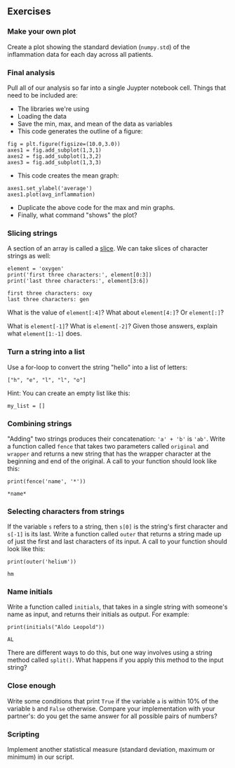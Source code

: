 ## Exercises

### Make your own plot

Create a plot showing the standard deviation (`numpy.std`) of 
the inflammation data for each day across all patients.

### Final analysis

Pull all of our analysis so far into a single Juypter notebook cell.  Things 
that need to be included are: 
* The libraries we're using
* Loading the data
* Save the min, max, and mean of the data as variables
* This code generates the outline of a figure: 
~~~
fig = plt.figure(figsize=(10.0,3.0))
axes1 = fig.add_subplot(1,3,1)
axes2 = fig.add_subplot(1,3,2)
axes3 = fig.add_subplot(1,3,3)
~~~
* This code creates the mean graph: 
~~~
axes1.set_ylabel('average')
axes1.plot(avg_inflammation)
~~~
* Duplicate the above code for the max and min graphs.  
* Finally, what command "shows" the plot?  


### Slicing strings

A section of an array is called a [slice](reference.html#slice).
We can take slices of character strings as well:

~~~ {.python}
element = 'oxygen'
print('first three characters:', element[0:3])
print('last three characters:', element[3:6])
~~~

~~~ {.output}
first three characters: oxy
last three characters: gen
~~~

What is the value of `element[:4]`?
What about `element[4:]`?
Or `element[:]`?

What is `element[-1]`?
What is `element[-2]`?
Given those answers,
explain what `element[1:-1]` does.

### Turn a string into a list

Use a for-loop to convert the string "hello" into a list of letters:

~~~ {.python}
["h", "e", "l", "l", "o"]
~~~
Hint: You can create an empty list like this:

~~~ {.python}
my_list = []
~~~

### Combining strings

"Adding" two strings produces their concatenation:
`'a' + 'b'` is `'ab'`.
Write a function called `fence` that takes two parameters called `original` and `wrapper`
and returns a new string that has the wrapper character at the beginning and end of the original.
A call to your function should look like this:

~~~ {.python}
print(fence('name', '*'))
~~~
~~~ {.output}
*name*
~~~

### Selecting characters from strings

If the variable `s` refers to a string,
then `s[0]` is the string's first character
and `s[-1]` is its last.
Write a function called `outer`
that returns a string made up of just the first and last characters of its input.
A call to your function should look like this:

~~~ {.python}
print(outer('helium'))
~~~
~~~ {.output}
hm
~~~

### Name initials

Write a function called `initials`, that takes in a single string with 
someone's name as input, and returns their initials as output.  For example: 

~~~ {.python}
print(initials("Aldo Leopold"))
~~~
~~~ {.output}
AL
~~~

There are different ways to do this, but one way involves using a string method
called `split()`.  What happens if you apply this method to the input string?  

### Close enough

Write some conditions that print `True` if the variable `a` is within 10% of the variable `b`
and `False` otherwise.
Compare your implementation with your partner's:
do you get the same answer for all possible pairs of numbers?

### Scripting

Implement another statistical measure (standard deviation, maximum or minimum)
in our script.  